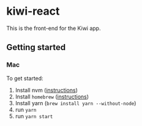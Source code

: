 # kiwi-react

This is the front-end for the Kiwi app.
## Getting started
### Mac
To get started:
1. Install nvm ([instructions](https://www.codementor.io/mercurial/how-to-install-node-js-on-macos-sierra-mphz41ekk))
2. Install `homebrew` ([instructions](https://brew.sh/))
3. Install yarn (`brew install yarn --without-node`)
4. run `yarn`
5. run `yarn start`
